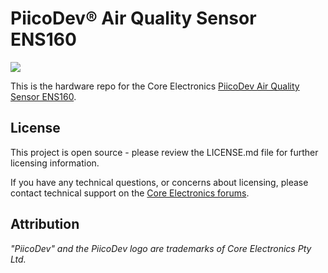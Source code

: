 # PiicoDev® Air Quality Sensor ENS160

<!-- TODO update link URL with CE SKU -->
<!-- TODO update link title -->
<!-- TODO put image in Documents directory. Piicodev image 1500x1000 resize to 30% -> 450x300 -->
![](Documents/showcase-render.png)

This is the hardware repo for the Core Electronics [PiicoDev Air Quality Sensor ENS160](https://core-electronics.com.au/catalog/product/view/sku/CE08560).

<!-- TODO populate below here from the tutorial -->

## License
This project is open source - please review the LICENSE.md file for further licensing information.

If you have any technical questions, or concerns about licensing, please contact technical support on the [Core Electronics forums](https://forum.core-electronics.com.au/).

## Attribution
<!-- TODO Confirm attribution eg
The hardware design of this module is influenced by the design from [Sparkfun](https://github.com/sparkfun/Qwiic_Capacitive_Touch_Slider_CAP1203).  -->

*\"PiicoDev\" and the PiicoDev logo are trademarks of Core Electronics Pty Ltd.*
